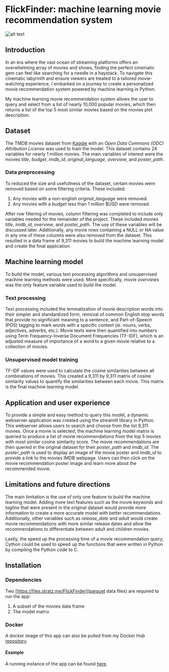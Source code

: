 # FlickFinder: machine learning movie recommendation system
![alt text](.static/android-chrome-512x512.png)

## Introduction
In an era where the vast ocean of streaming platforms offers an overwhelming array of movies and shows,
finding the perfect cinematic gem can feel like searching for a needle in a haystack. To navigate this
cinematic labyrinth and ensure viewers are treated to a tailored movie-watching experience, I embarked
on a journey to create a personalized movie recommendation system powered by machine learning in Python.

My machine learning movie recommendation system allows the user to query and select from a list of nearly
10,000 popular movies, which then returns a list of the top 5 most similar movies based on the movies plot description.

## Dataset
The TMDB movies dataset from [Kaggle](https://www.kaggle.com/datasets/asaniczka/tmdb-movies-dataset-2023-930k-movies)
with an *Open Data Commons (ODC) Attribution License* was used to train the model. This dataset contains
24 variables for nearly 1 million movies. The main variables of interest were the movies *title*, *budget*,
*imdb_id*, *original_language*, *overview*, and *poster_path*.

### Data preprocessing
To reduced the size and usefullness of the dataset, certain movies were removed based on some filtering
criteria. These included:
1. Any movies with a non-english *original_language* were removed.
2. Any movies with a *budget* less than 1 million $USD were removed.

After row filtering of movies, column filtering was completed to include only variables needed for the
remainder of the project. These included movies *title*, *imdb_id*, *overview*, and *poster_path*. The
use of these variables will be discussed later. Additionally, any movie rows containing a NULL or NA
value in any one of these columns were also removed from the dataset. This resulted in a data frame of
9,311 movies to build the machine learning model and create the final application.

## Machine learning model
To build the model, various text processing algorithms and unsupervised machine learning methods were used.
More specifically, movie *overviews* was the only feature variable used to build the model.

### Text processing
Text processing included the lemmatization of movie description words into their simpler and standardized
form, removal of common English stop words that provide no significant meaning to a sentence, and
Part-of-Speech (POS) tagging to mark words with a specific context (ie. nouns, verbs, adjectives,
adverbs, etc.). Movie texts were then quantified into numbers using Term Frequency-Inverse Document
Frequencies (TF-IDF), which is an adjusted measure of importance of a word to a given movie relative
to a collection of movies.

### Unsupervised model training
TF-IDF values were used to calculate the cosine similarities between all combinations of movies.
This created a 9,311 by 9,311 matrix of cosine similarity values to quantify the similarities between
each movie. This matrix is the final machine learning model.

## Application and user experience
To provide a simple and easy method to query this model, a dynamic webserver application was created
using the *streamlit* library in Python. This webserver allows users to search and choose from the list
9,311 movies. Once a movie is selected, the machine learning model matrix is queried to produce a list
of movie recommendations from the top 5 movies with most similar cosine similarity score. The movie
recommendations are then queried in the original dataset for their *poster_path* and *imdb_id*. The
*poster_path* is used to display an image of the movie poster and *imdb_id* to provide a link to the
movies IMDB webpage. Users can then click on the movie recommendation poster image and learn more about
the recommended movie.

## Limitations and future directions
The main limitation is the use of only one feature to build the machine learning model. Adding more text
features such as the movie *keywords* and *tagline* that were present in the original dataset would
provide more information to create a more accurate model with better recommendations. Additionally,
other variables such as *release_date* and *adult* would create movie recommendations with more similar
release dates and allow the recommendations to differentiate between adult and children movies.

Lastly, the speed up the processing time of a movie recommendation query, Cython could be used to speed
up the functions that were written in Python by compiling the Python code to C.

## Installation
### Dependencies
Two [https://files.stratz.me/FlickFinder](parquet data files) are required to run the app:

1. A subset of the movies data frame
2. The model matrix

### Docker
A docker image of this app can also be pulled from my Docker Hub [repository](https://hub.docker.com/r/dswede43/flickfinder).

#### Example
A running instance of the app can be found [here](https://flickfinder.stratz.me).